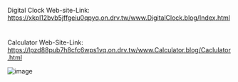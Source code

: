 Digital Clock Web-site-Link: https://xkpl12bvb5jffgeiu0qpyq.on.drv.tw/www.DigitalClock.blog/Index.html
#
Calculator Web-Site-Link: https://lpzd88pub7h8cfc6wps1vq.on.drv.tw/www.Calculator.blog/Caclulator.html


![image](https://github.com/Venkatesh771/Web-Development-Projects/assets/126060585/f9974f89-c2ed-46a3-9444-4de96f45ff06)

